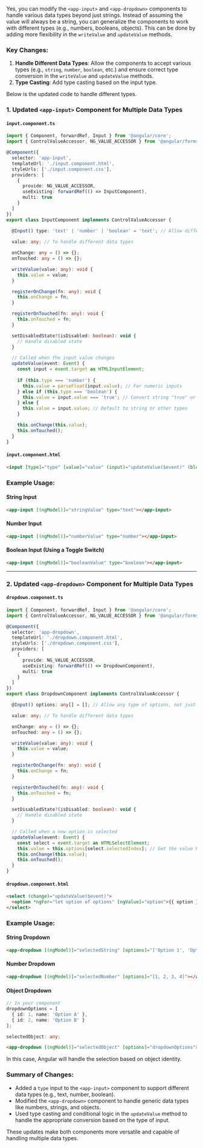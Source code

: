 Yes, you can modify the `<app-input>` and `<app-dropdown>` components to handle various data types beyond just strings. Instead of assuming the value will always be a string, you can generalize the components to work with different types (e.g., numbers, booleans, objects). This can be done by adding more flexibility in the `writeValue` and `updateValue` methods.

### Key Changes:
1. **Handle Different Data Types**: Allow the components to accept various types (e.g., `string`, `number`, `boolean`, etc.) and ensure correct type conversion in the `writeValue` and `updateValue` methods.
2. **Type Casting**: Add type casting based on the input type.

Below is the updated code to handle different types.

### 1. Updated `<app-input>` Component for Multiple Data Types

#### `input.component.ts`

```typescript
import { Component, forwardRef, Input } from '@angular/core';
import { ControlValueAccessor, NG_VALUE_ACCESSOR } from '@angular/forms';

@Component({
  selector: 'app-input',
  templateUrl: './input.component.html',
  styleUrls: ['./input.component.css'],
  providers: [
    {
      provide: NG_VALUE_ACCESSOR,
      useExisting: forwardRef(() => InputComponent),
      multi: true
    }
  ]
})
export class InputComponent implements ControlValueAccessor {
  
  @Input() type: 'text' | 'number' | 'boolean' = 'text'; // Allow different input types

  value: any; // To handle different data types

  onChange: any = () => {};
  onTouched: any = () => {};

  writeValue(value: any): void {
    this.value = value;
  }

  registerOnChange(fn: any): void {
    this.onChange = fn;
  }

  registerOnTouched(fn: any): void {
    this.onTouched = fn;
  }

  setDisabledState?(isDisabled: boolean): void {
    // Handle disabled state
  }

  // Called when the input value changes
  updateValue(event: Event) {
    const input = event.target as HTMLInputElement;
    
    if (this.type === 'number') {
      this.value = parseFloat(input.value); // For numeric inputs
    } else if (this.type === 'boolean') {
      this.value = input.value === 'true'; // Convert string "true" or "false" to boolean
    } else {
      this.value = input.value; // Default to string or other types
    }

    this.onChange(this.value);
    this.onTouched();
  }
}
```

#### `input.component.html`

```html
<input [type]="type" [value]="value" (input)="updateValue($event)" (blur)="onTouched()" />
```

### Example Usage:

#### String Input

```html
<app-input [(ngModel)]="stringValue" type="text"></app-input>
```

#### Number Input

```html
<app-input [(ngModel)]="numberValue" type="number"></app-input>
```

#### Boolean Input (Using a Toggle Switch)

```html
<app-input [(ngModel)]="booleanValue" type="boolean"></app-input>
```

---

### 2. Updated `<app-dropdown>` Component for Multiple Data Types

#### `dropdown.component.ts`

```typescript
import { Component, forwardRef, Input } from '@angular/core';
import { ControlValueAccessor, NG_VALUE_ACCESSOR } from '@angular/forms';

@Component({
  selector: 'app-dropdown',
  templateUrl: './dropdown.component.html',
  styleUrls: ['./dropdown.component.css'],
  providers: [
    {
      provide: NG_VALUE_ACCESSOR,
      useExisting: forwardRef(() => DropdownComponent),
      multi: true
    }
  ]
})
export class DropdownComponent implements ControlValueAccessor {

  @Input() options: any[] = []; // Allow any type of options, not just strings

  value: any; // To handle different data types

  onChange: any = () => {};
  onTouched: any = () => {};

  writeValue(value: any): void {
    this.value = value;
  }

  registerOnChange(fn: any): void {
    this.onChange = fn;
  }

  registerOnTouched(fn: any): void {
    this.onTouched = fn;
  }

  setDisabledState?(isDisabled: boolean): void {
    // Handle disabled state
  }

  // Called when a new option is selected
  updateValue(event: Event) {
    const select = event.target as HTMLSelectElement;
    this.value = this.options[select.selectedIndex]; // Get the value by the index from options array
    this.onChange(this.value);
    this.onTouched();
  }
}
```

#### `dropdown.component.html`

```html
<select (change)="updateValue($event)">
  <option *ngFor="let option of options" [ngValue]="option">{{ option }}</option>
</select>
```

### Example Usage:

#### String Dropdown

```html
<app-dropdown [(ngModel)]="selectedString" [options]="['Option 1', 'Option 2']"></app-dropdown>
```

#### Number Dropdown

```html
<app-dropdown [(ngModel)]="selectedNumber" [options]="[1, 2, 3, 4]"></app-dropdown>
```

#### Object Dropdown

```typescript
// In your component
dropdownOptions = [
  { id: 1, name: 'Option A' },
  { id: 2, name: 'Option B' }
];

selectedObject: any;
```

```html
<app-dropdown [(ngModel)]="selectedObject" [options]="dropdownOptions"></app-dropdown>
```

In this case, Angular will handle the selection based on object identity.

### Summary of Changes:
- Added a `type` input to the `<app-input>` component to support different data types (e.g., text, number, boolean).
- Modified the `<app-dropdown>` component to handle generic data types like numbers, strings, and objects.
- Used type casting and conditional logic in the `updateValue` method to handle the appropriate conversion based on the type of input.

These updates make both components more versatile and capable of handling multiple data types.
